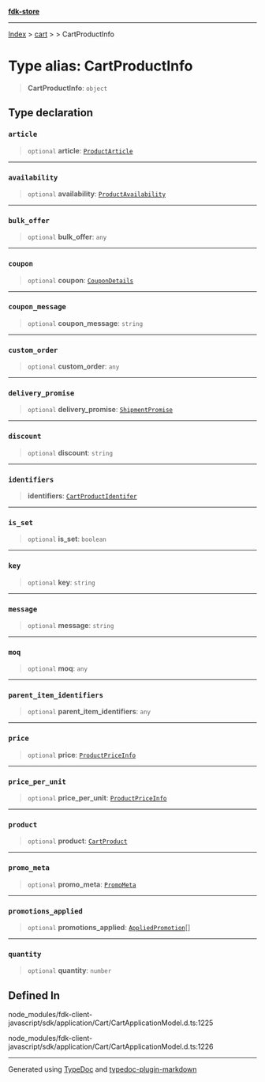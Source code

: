 [**fdk-store**](../../../README.md)
***

[Index](../../../API.md) > [cart](../../README.md) > [<internal>](../README.md) > CartProductInfo

# Type alias: CartProductInfo

> **CartProductInfo**: `object`

## Type declaration

### `article`

> `optional` **article**: [`ProductArticle`](type-alias.ProductArticle.md)

***

### `availability`

> `optional` **availability**: [`ProductAvailability`](type-alias.ProductAvailability.md)

***

### `bulk_offer`

> `optional` **bulk\_offer**: `any`

***

### `coupon`

> `optional` **coupon**: [`CouponDetails`](type-alias.CouponDetails.md)

***

### `coupon_message`

> `optional` **coupon\_message**: `string`

***

### `custom_order`

> `optional` **custom\_order**: `any`

***

### `delivery_promise`

> `optional` **delivery\_promise**: [`ShipmentPromise`](type-alias.ShipmentPromise.md)

***

### `discount`

> `optional` **discount**: `string`

***

### `identifiers`

> **identifiers**: [`CartProductIdentifer`](type-alias.CartProductIdentifer.md)

***

### `is_set`

> `optional` **is\_set**: `boolean`

***

### `key`

> `optional` **key**: `string`

***

### `message`

> `optional` **message**: `string`

***

### `moq`

> `optional` **moq**: `any`

***

### `parent_item_identifiers`

> `optional` **parent\_item\_identifiers**: `any`

***

### `price`

> `optional` **price**: [`ProductPriceInfo`](type-alias.ProductPriceInfo.md)

***

### `price_per_unit`

> `optional` **price\_per\_unit**: [`ProductPriceInfo`](type-alias.ProductPriceInfo.md)

***

### `product`

> `optional` **product**: [`CartProduct`](type-alias.CartProduct.md)

***

### `promo_meta`

> `optional` **promo\_meta**: [`PromoMeta`](type-alias.PromoMeta.md)

***

### `promotions_applied`

> `optional` **promotions\_applied**: [`AppliedPromotion`](type-alias.AppliedPromotion.md)[]

***

### `quantity`

> `optional` **quantity**: `number`

## Defined In

node\_modules/fdk-client-javascript/sdk/application/Cart/CartApplicationModel.d.ts:1225

node\_modules/fdk-client-javascript/sdk/application/Cart/CartApplicationModel.d.ts:1226

***
Generated using [TypeDoc](https://typedoc.org/) and [typedoc-plugin-markdown](https://www.npmjs.com/package/typedoc-plugin-markdown)
